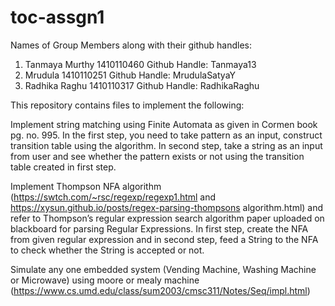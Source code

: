 # toc-assgn1
Names of Group Members along with their github handles:

1) Tanmaya Murthy 1410110460 Github Handle: Tanmaya13
2) Mrudula        1410110251 Github Handle: MrudulaSatyaY
3) Radhika Raghu  1410110317 Github Handle: RadhikaRaghu

This repository contains files to implement the following:

Implement string matching using Finite Automata as given in Cormen book pg. no. 995. In the first step, you need to take pattern as    an
input, construct transition table using the algorithm. In second step, take a string as an input from user and see whether the pattern
exists or not using the transition table created in first step.

Implement Thompson NFA algorithm (https://swtch.com/~rsc/regexp/regexp1.html and https://xysun.github.io/posts/regex-parsing-thompsons
algorithm.html) and refer to Thompson’s regular expression search algorithm paper uploaded on blackboard for parsing Regular Expressions.
In first step, create the NFA from given regular expression and in second step, feed a String to the NFA to check whether the String is
accepted or not.

Simulate any one embedded system (Vending Machine, Washing Machine or Microwave) using moore or mealy machine
(https://www.cs.umd.edu/class/sum2003/cmsc311/Notes/Seq/impl.html)
